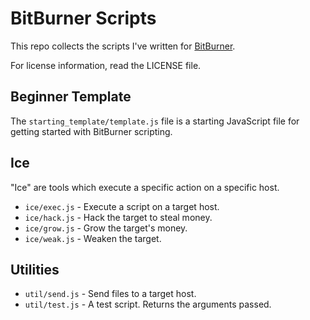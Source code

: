 # BitBurner Scripts

This repo collects the scripts I've written for [BitBurner](https://danielyxie.github.io/bitburner/).

For license information, read the LICENSE file.

## Beginner Template

The `starting_template/template.js` file is a starting JavaScript file for getting started with BitBurner scripting.

## Ice

"Ice" are tools which execute a specific action on a specific host.

* `ice/exec.js` - Execute a script on a target host.
* `ice/hack.js` - Hack the target to steal money.
* `ice/grow.js` - Grow the target's money.
* `ice/weak.js` - Weaken the target.

## Utilities

* `util/send.js` - Send files to a target host.
* `util/test.js` - A test script. Returns the arguments passed.